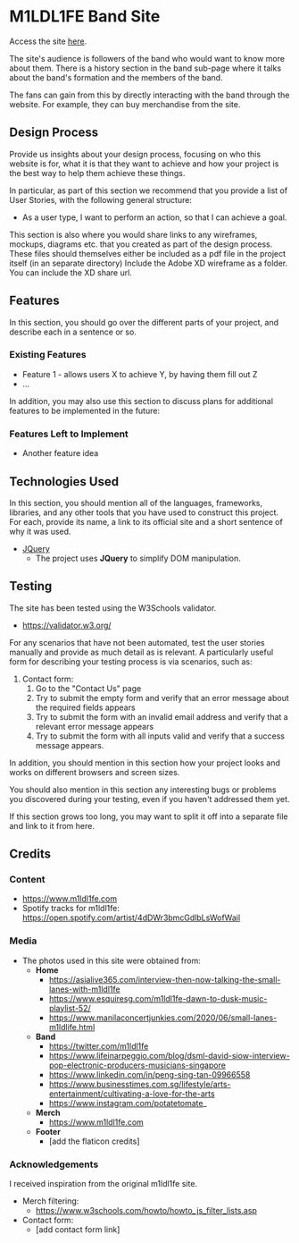 # M1LDL1FE Band Site

Access the site [here](https://github.shuqri.xyz/IDAssignment1/).

The site's audience is followers of the band who would want to know more about them. There is a history section in the
band sub-page where it talks about the band's formation and the members of the band.

The fans can gain from this by directly interacting with the band through the website. For example, they can buy 
merchandise from the site.

## Design Process

Provide us insights about your design process, focusing on who this website is for, what it is that they want to achieve and how your project is the best way to help them achieve these things.

In particular, as part of this section we recommend that you provide a list of User Stories, with the following general structure:
- As a user type, I want to perform an action, so that I can achieve a goal.

This section is also where you would share links to any wireframes, mockups, diagrams etc. that you created as part of the design process.
These files should themselves either be included as a pdf file in the project itself (in an separate directory)
Include the Adobe XD wireframe as a folder. You can include the XD share url.

## Features

In this section, you should go over the different parts of your project, and describe each in a sentence or so.

### Existing Features
- Feature 1 - allows users X to achieve Y, by having them fill out Z
- ...

In addition, you may also use this section to discuss plans for additional features to be implemented in the future:

### Features Left to Implement
- Another feature idea

## Technologies Used

In this section, you should mention all of the languages, frameworks, libraries, and any other tools that you have used to construct this project. For each, provide its name, a link to its official site and a short sentence of why it was used.

- [JQuery](https://jquery.com)
    - The project uses **JQuery** to simplify DOM manipulation.


## Testing

The site has been tested using the W3Schools validator.
- https://validator.w3.org/

For any scenarios that have not been automated, test the user stories manually and provide as much detail as is
relevant. A particularly useful form for describing your testing process is via scenarios, such as:

1. Contact form:
    1. Go to the "Contact Us" page
    2. Try to submit the empty form and verify that an error message about the required fields appears
    3. Try to submit the form with an invalid email address and verify that a relevant error message appears
    4. Try to submit the form with all inputs valid and verify that a success message appears.

In addition, you should mention in this section how your project looks and works on different browsers and screen sizes.

You should also mention in this section any interesting bugs or problems you discovered during your testing, even if you haven't addressed them yet.

If this section grows too long, you may want to split it off into a separate file and link to it from here.

## Credits

### Content
- https://www.m1ldl1fe.com
- Spotify tracks for m1ldl1fe: https://open.spotify.com/artist/4dDWr3bmcGdlbLsWofWail

### Media
- The photos used in this site were obtained from:
  - **Home**
    - https://asialive365.com/interview-then-now-talking-the-small-lanes-with-m1ldl1fe
    - https://www.esquiresg.com/m1ldl1fe-dawn-to-dusk-music-playlist-52/
    - https://www.manilaconcertjunkies.com/2020/06/small-lanes-m1ldlife.html
  - **Band**
      - https://twitter.com/m1ldl1fe
      - https://www.lifeinarpeggio.com/blog/dsml-david-siow-interview-pop-electronic-producers-musicians-singapore
      - https://www.linkedin.com/in/peng-sing-tan-09966558
      - https://www.businesstimes.com.sg/lifestyle/arts-entertainment/cultivating-a-love-for-the-arts
      - https://www.instagram.com/potatetomate_
  - **Merch**
    - https://www.m1ldl1fe.com
  - **Footer**
    - [add the flaticon credits]

### Acknowledgements

I received inspiration from the original m1ldl1fe site.

- Merch filtering:
  - https://www.w3schools.com/howto/howto_js_filter_lists.asp
- Contact form:
  - [add contact form link]
